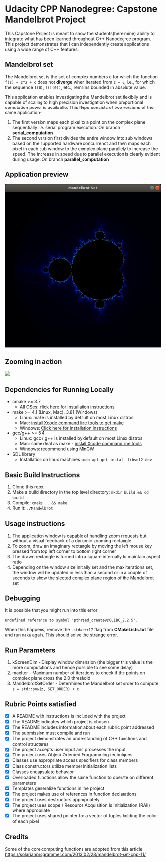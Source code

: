 # Udacity CPP Nanodegree: Capstone Mandelbrot Project

This Capstone Project is meant to show the students(here mine) ability to integrate what has been learned throughout C++ Nanodegree program. This project demonstrates that I can independently create applications using a wide range of C++ features.

## Mandelbrot set
The Mandelbrot set is the set of complex numbers c for which the function `f(z) = z^2 + c` does not **diverge** when iterated from `z = 0`, i.e., for which the sequence `f(0)`, `f(f(0))`, etc., remains bounded in absolute value.

This application enables investigating the Mandelbrot set flexibily and is capable of scaling to high precision investigation when proportional comutation power is availablle. This Repo consists of two versions of the same application-
1. The first version maps each pixel to a point on the complex plane sequentially i.e. serial program execution. On branch **serial_computation**
2. The second version first divides the entire window into sub windows based on the supported hardware concurrenct and then maps each pixel in each sub window to the complex plane parallely to increase the speed. The increase in speed due to parallel execution is clearly evident during usage. On branch **parallel_computation**

## Application preview

![](./main.png)

## Zooming in action

![](./animatedGIF.gif)

## Dependencies for Running Locally
* cmake >= 3.7
  * All OSes: [click here for installation instructions](https://cmake.org/install/)
* make >= 4.1 (Linux, Mac), 3.81 (Windows)
  * Linux: make is installed by default on most Linux distros
  * Mac: [install Xcode command line tools to get make](https://developer.apple.com/xcode/features/)
  * Windows: [Click here for installation instructions](http://gnuwin32.sourceforge.net/packages/make.htm)
* gcc/g++ >= 5.4
  * Linux: gcc / g++ is installed by default on most Linux distros
  * Mac: same deal as make - [install Xcode command line tools](https://developer.apple.com/xcode/features/)
  * Windows: recommend using [MinGW](http://www.mingw.org/)
* SDL library
  * Installation on linux machines `sudo apt-get install libsdl2-dev`

## Basic Build Instructions

1. Clone this repo.
2. Make a build directory in the top level directory: `mkdir build && cd build`
3. Compile: `cmake .. && make`
4. Run it: `./Mandelbrot`

## Usage instructions

1. The application window is capable of handling zoom requests but without a visual feedback of a dynamic zooming rectangle
2. To zoom, draw an imaginary rectangle by moving the left mouse key pressed from top left corner to bottom right corner
3. The drawn rectangle is turned into a square internally to maintain aspect ratio
4. Depending on the window size initially set and the max iterations set, the window will be updated in less than a second or in a couple of seconds to show the slected complex plane region of the Mandelbrot set

## Debugging

It is possible that you might run into this error 

`undefined reference to symbol 'pthread_create@@GLIBC_2.2.5'`,

When this happens, remove the `-std=c++17` flag from **CMakeLists.txt** file and run `make` again. This should solve the strange error.

## Run Parameters

1. kScreenDim - Display window dimension (the bigger this value is the more computations and hence possible to see some delay)
2. maxIter - Maximum number of iterations to check if the points on complex plane cross the 2.0 threshold
3. MandelbrotSetOrder - Determines the Mandelbrot set order to compute ` z = std::pow(z, SET_ORDER) + c`

## Rubric Points satisfied

- [x] A README with instructions is included with the project
- [x] The README indicates which project is chosen
- [x] The README includes information about each rubric point addressed
- [x] The submission must compile and run
- [x] The project demonstrates an understanding of C++ functions and control structures
- [x] The project accepts user input and processes the input
- [x] The project uses Object Oriented Programming techniques
- [x] Classes use appropriate access specifiers for class members
- [x] Class constructors utilize member initialization lists
- [x] Classes encapsulate behavior
- [x] Overloaded functions allow the same function to operate on different parameters
- [x] Templates generalize functions in the project
- [x] The project makes use of references in function declarations
- [x] The project uses destructors appropriately
- [x] The project uses scope / Resource Acquisition Is Initialization (RAII) where appropriate
- [x] The project uses shared pointer for a vector of tuples holding the color of each pixel

## Credits

Some of the core computing functions are adopted from this article https://solarianprogrammer.com/2013/02/28/mandelbrot-set-cpp-11/